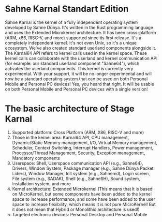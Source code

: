 # Sahne Karnal Standart Edition
Sahne Karnal is the kernel of a fully independent operating system developed by Sahne Dünya. It's written in the Rust programming language and uses the Extended Microkernel architecture. It has been cross-platform (ARM, x86, RISC-V, and more) supported since its first release. It's a completely independent kernel. It's not even Unix, so it's a unique ecosystem. We've also created standard userland components alongside it. The Karnal64 API refers to kernel calls used in the kernel space. These kernel calls can collaborate with the userland and kernel communication API (for example: our standard userland component "Sahne64"), which activates the userland components. This kernel is currently very experimental. With your support, it will be no longer experimental and will now be a standard operating system that can be used on both Personal Mobile and Personal PC devices! Yes, you heard that right. It will be usable on both Personal Mobile and Personal PC devices with a single version!

# The basic architecture of Stage Karnal
1. Supported platform: Cross Platform (ARM, X86, RISC-V and more)
2. Those in the kernel area: Karnal64 API, CPU management, Dynamic/Static Memory management, I/O, Virtual Memory management, Scheduler, Context Switching, Interrupt Handlers, Power management, Processor/Thread Management, Security, Exception management, Mandatory components
3. Userspace: Shell, Userspace communication API (e.g., Sahne64), Drivers, Window System, Package manager (e.g., Sahne Dünya Packet Liders), Window Manager, Init system (e.g., Sahnemd), Login screen, File system (e.g., SADAK), Shell (e.g., SahneSH), Sound system, Installation system, and more
4. Kernel architecture: Extended Microkernel (This means that it is based on MicroKernel, but some components have been added to the kernel space to increase performance, and some have been added to the user space to increase flexibility, which means it is not pure MicroKernel! But it does not mean that Hybrid or Monolithic architecture is used!)
5. Targeted electronic devices: Personal Desktop and Personal Mobile
